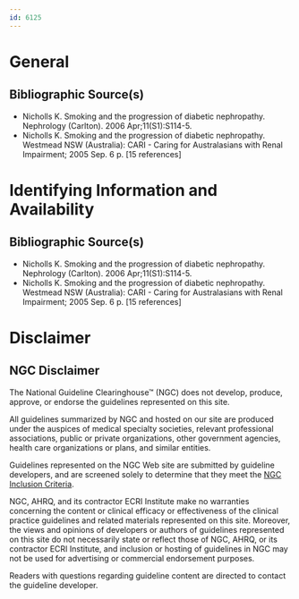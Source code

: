 ```yaml
---
id: 6125
---
```


# General

## Bibliographic Source(s)

- Nicholls K. Smoking and the progression of diabetic nephropathy. Nephrology (Carlton). 2006 Apr;11(S1):S114-5.
- Nicholls K. Smoking and the progression of diabetic nephropathy. Westmead NSW (Australia): CARI - Caring for Australasians with Renal Impairment; 2005 Sep. 6 p. [15 references]

# Identifying Information and Availability

## Bibliographic Source(s)

- Nicholls K. Smoking and the progression of diabetic nephropathy. Nephrology (Carlton). 2006 Apr;11(S1):S114-5.
- Nicholls K. Smoking and the progression of diabetic nephropathy. Westmead NSW (Australia): CARI - Caring for Australasians with Renal Impairment; 2005 Sep. 6 p. [15 references]

# Disclaimer

## NGC Disclaimer

The National Guideline Clearinghouse™ (NGC) does not develop, produce, approve, or endorse the guidelines represented on this site.

All guidelines summarized by NGC and hosted on our site are produced under the auspices of medical specialty societies, relevant professional associations, public or private organizations, other government agencies, health care organizations or plans, and similar entities.

Guidelines represented on the NGC Web site are submitted by guideline developers, and are screened solely to determine that they meet the [NGC Inclusion Criteria](/help-and-about/summaries/inclusion-criteria).

NGC, AHRQ, and its contractor ECRI Institute make no warranties concerning the content or clinical efficacy or effectiveness of the clinical practice guidelines and related materials represented on this site. Moreover, the views and opinions of developers or authors of guidelines represented on this site do not necessarily state or reflect those of NGC, AHRQ, or its contractor ECRI Institute, and inclusion or hosting of guidelines in NGC may not be used for advertising or commercial endorsement purposes.

Readers with questions regarding guideline content are directed to contact the guideline developer.

